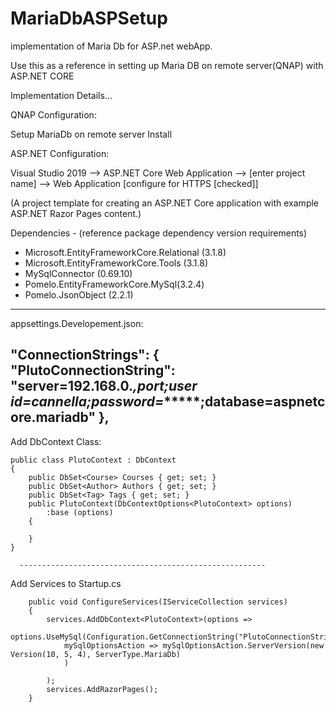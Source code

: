 # MariaDbASPSetup
implementation of Maria Db for ASP.net webApp.


Use this as a reference in setting up Maria DB on remote server(QNAP) with ASP.NET CORE

Implementation Details...

QNAP Configuration: 

Setup MariaDb on remote server
Install 


ASP.NET Configuration:

Visual Studio 2019 --> ASP.NET Core Web Application --> [enter project name] -->  Web Application [configure for HTTPS [checked]]

(A project template for creating an ASP.NET Core application with example ASP.NET Razor Pages content.)

Dependencies -  (reference package dependency version requirements)
  - Microsoft.EntityFrameworkCore.Relational (3.1.8)
  - Microsoft.EntityFrameworkCore.Tools (3.1.8)
  - MySqlConnector (0.69.10)
  - Pomelo.EntityFrameworkCore.MySql(3.2.4)
  - Pomelo.JsonObject (2.2.1)
  
  ----------------------------------------------------------------
 appsettings.Developement.json:
 
  "ConnectionStrings": {
    "PlutoConnectionString": "server=192.168.0.***,port;user id=cannella;password=********;database=aspnetcore.mariadb"
  },
  ---------------------------------------------------------------
Add DbContext Class:


    public class PlutoContext : DbContext
    { 
        public DbSet<Course> Courses { get; set; }
        public DbSet<Author> Authors { get; set; }
        public DbSet<Tag> Tags { get; set; }
        public PlutoContext(DbContextOptions<PlutoContext> options)
            :base (options)
        {

        }
    }
    
      -------------------------------------------------------
 Add Services to Startup.cs
 
        public void ConfigureServices(IServiceCollection services)
        {
            services.AddDbContext<PlutoContext>(options =>
                options.UseMySql(Configuration.GetConnectionString("PlutoConnectionString"),
                mySqlOptionsAction => mySqlOptionsAction.ServerVersion(new Version(10, 5, 4), ServerType.MariaDb)
                )

            );
            services.AddRazorPages();
        }
